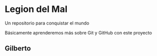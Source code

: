 # Legion del Mal
Un repositorio para conquistar el mundo

Básicamente aprenderemos más sobre Git y GitHub con este proyecto


## Gilberto